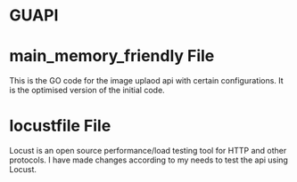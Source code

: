 # GUAPI

# main_memory_friendly File
This is the GO code for the image uplaod api with certain configurations. It is the optimised version of the initial code.

# locustfile File
Locust is an open source performance/load testing tool for HTTP and other protocols. 
I have made changes according to my needs to test the api using Locust.
